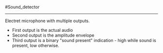 #Sound_detector
***

Electret microphone with multiple outputs.

* First output is the actual audio
* Second output is the amplitude envelope
* Third output is a binary "sound present" indication - high while sound is present, low otherwise.